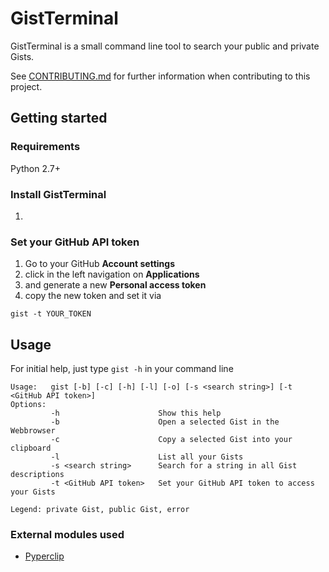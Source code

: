 GistTerminal
=========

GistTerminal is a small command line tool to search your public and private Gists.

See [CONTRIBUTING.md](https://github.com/chriha/GistTerminal/blob/master/CONTRIBUTING.md) for further information when contributing to this project.

## Getting started

### Requirements

Python 2.7+

### Install GistTerminal

1. 

### Set your GitHub API token

1. Go to your GitHub **Account settings**
2. click in the left navigation on **Applications**
3. and generate a new **Personal access token**
4. copy the new token and set it via
```shell
gist -t YOUR_TOKEN
```

## Usage

For initial help, just type `gist -h` in your command line

```
Usage:   gist [-b] [-c] [-h] [-l] [-o] [-s <search string>] [-t <GitHub API token>]
Options:
         -h                      Show this help
         -b                      Open a selected Gist in the Webbrowser
         -c                      Copy a selected Gist into your clipboard
         -l                      List all your Gists
         -s <search string>      Search for a string in all Gist descriptions
         -t <GitHub API token>   Set your GitHub API token to access your Gists

Legend: private Gist, public Gist, error
```


### External modules used

- [Pyperclip](http://coffeeghost.net/2010/10/09/pyperclip-a-cross-platform-clipboard-module-for-python/)

